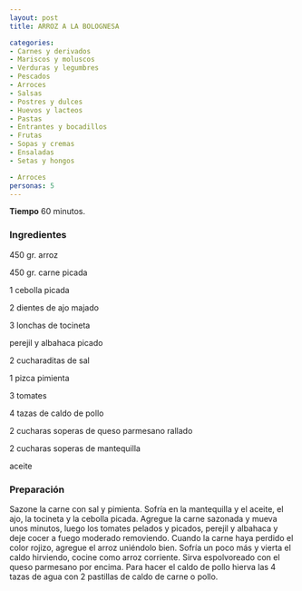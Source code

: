 ```yaml
---
layout: post
title: ARROZ A LA BOLOGNESA

categories:
- Carnes y derivados
- Mariscos y moluscos
- Verduras y legumbres
- Pescados
- Arroces
- Salsas
- Postres y dulces
- Huevos y lacteos
- Pastas
- Entrantes y bocadillos
- Frutas
- Sopas y cremas
- Ensaladas
- Setas y hongos

- Arroces
personas: 5 
---
```

<b>Tiempo</b> 60 minutos.

<h3>Ingredientes</h3>
450 gr. arroz

450 gr. carne picada

1 cebolla picada

2 dientes de ajo majado

3 lonchas de tocineta

perejil y albahaca picado

2 cucharaditas de sal

1 pizca pimienta

3 tomates

4 tazas de caldo de pollo

2 cucharas soperas de queso parmesano rallado

2 cucharas soperas de mantequilla

aceite

<h3>Preparación</h3>
Sazone la carne con sal y pimienta. Sofría en la mantequilla y el aceite, el ajo, la tocineta y la cebolla picada. Agregue la carne sazonada y mueva unos minutos, luego los tomates pelados y picados, perejil y albahaca y deje cocer a fuego moderado removiendo. Cuando la carne haya perdido el color rojizo, agregue el arroz uniéndolo bien. Sofría un poco más y vierta el caldo hirviendo, cocine como arroz corriente. Sirva espolvoreado con el queso parmesano por encima. Para hacer el caldo de pollo hierva las 4 tazas de agua con 2 pastillas de caldo de carne o pollo.

